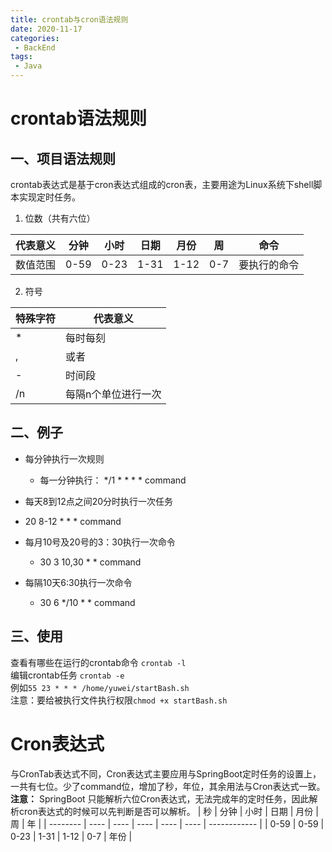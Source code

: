 ```yaml
---
title: crontab与cron语法规则
date: 2020-11-17
categories:
 - BackEnd
tags:
 - Java
---
```


# crontab语法规则

## 一、项目语法规则
crontab表达式是基于cron表达式组成的cron表，主要用途为Linux系统下shell脚本实现定时任务。

1. 位数（共有六位）

| 代表意义 | 分钟 | 小时 | 日期 | 月份 | 周   | 命令         |
| -------- | ---- | ---- | ---- | ---- | ---- | ------------ |
| 数值范围 | 0-59 | 0-23 | 1-31 | 1-12 | 0-7  | 要执行的命令 |

2. 符号

| 特殊字符 | 代表意义            |
| -------- | ------------------- |
| *        | 每时每刻            |
| ,        | 或者                |
| -        | 时间段              |
| /n       | 每隔n个单位进行一次 |

## 二、例子

* 每分钟执行一次规则
  * 每一分钟执行： */1 * * * * command
* 每天8到12点之间20分时执行一次任务
* 20 8-12 * * * command
* 每月10号及20号的3：30执行一次命令
  * 30 3 10,30 * * command

* 每隔10天6:30执行一次命令
  * 30 6 */10 * * command

## 三、使用
查看有哪些在运行的crontab命令 `crontab -l`     
编辑crontab任务 `crontab -e`    
例如`55 23 * * * /home/yuwei/startBash.sh`  
注意：要给被执行文件执行权限`chmod +x startBash.sh`  

# Cron表达式
与CronTab表达式不同，Cron表达式主要应用与SpringBoot定时任务的设置上，一共有七位。少了command位，增加了秒，年位，其余用法与Cron表达式一致。   
**注意：** SpringBoot 只能解析六位Cron表达式，无法完成年的定时任务，因此解析cron表达式的时候可以先判断是否可以解析。
| 秒 | 分钟 | 小时 | 日期 | 月份 | 周   | 年         |
| -------- | ---- | ---- | ---- | ---- | ---- | ------------ |
| 0-59 | 0-59 | 0-23 | 1-31 | 1-12 | 0-7  | 年份 |